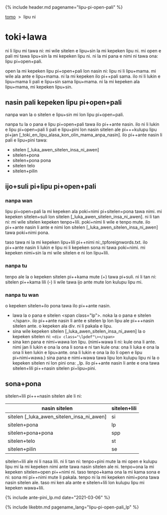 {% include header.md pagename="lipu-pi-open-pali" %}



<span class="lp">[tomo](https://joelthomastr.github.io/tokipona/README_lp)&nbsp;&nbsp;>&nbsp;&nbsp;lipu ni</span>

# <span class="lp">toki+lawa</span>

<span class="lp">ni li lipu mi tawa ni: mi wile sitelen e lipu+sin la mi kepeken lipu ni. mi open e pali mi tawa lipu+sin la mi kepeken lipu ni. ni la mi pana e nimi ni tawa ona: lipu pi+open+pali.</span>

<span class="lp">open la mi kepeken lipu pi+open+pali lon nasin ni: lipu ni li lipu+mama. mi wile ala ante e lipu+mama. ni la mi kepeken ilo pi++pali sama. ilo ni li lukin e lipu+mama li pali e lipu+sin sama lipu+mama. ni la mi kepeken ala lipu+mama, mi kepeken lipu+sin.</span>

## <span class="lp">nasin pali kepeken lipu pi+open+pali</span>

<span class="lp">nanpa wan la o sitelen e lipu+sin mi lon lipu pi+open+pali.</span>

<span class="lp">nanpa tu la o pana e lipu pi+open+pali tawa ilo pi++ante nasin. ilo ni li lukin e lipu pi+open+pali li pali e lipu+pini lon nasin sitelen ale pi+++kulupu lipu pi+jan [_toki_en_lipu_alasa_kon_olin_mama_anpa_nasin]. ilo pi++ante nasin li pali e lipu+pini tawa:</span>
- <span class="lp">sitelen [_luka_awen_sitelen_insa_ni_awen]</span>
- <span class="lp">sitelen+pona</span>
- <span class="lp">sitelen+pona pona</span>
- <span class="lp">sitelen telo</span>
- <span class="lp">sitelen+pilin</span>

## <span class="lp">ijo+suli pi+lipu pi+open+pali</span>

### <span class="lp">nanpa wan</span>

<span class="lp">lipu pi+open+pali la mi kepeken ala poki+nimi pi+sitelen+pona tawa nimi. mi kepeken sitelen+suli lon sitelen [_luka_awen_sitelen_insa_ni_awen]. ni li tan ni: mi wile sitelen kepeken tenpo+lili. poki+nimi li wile e tenpo mute. ilo pi++ante nasin li ante e nimi lon sitelen [_luka_awen_sitelen_insa_ni_awen] tawa poki+nimi pona.</span>

<span class="lp">taso tawa ni la mi kepeken lipu+lili pi++nimi ni:<span class="lpdef">_tpforeignwords.txt.</span> ilo pi++ante nasin li lukin e lipu ni li kepeken sona ni tawa poki+nimi. mi kepeken nimi+sin la mi wile sitelen e ni lon lipu+lili.</span>

### <span class="lp">nanpa tu</span>
<span class="lp">tenpo ale la o kepeken sitelen pi++kama mute (<span class="lpdef">+</span>) tawa pi+suli. ni li tan ni: sitelen pi++kama lili (<span class="lpdef">-</span>) li wile tawa ijo ante mute lon kulupu lipu mi.</span>

### <span class="lp">nanpa tu wan</span>
<span class="lp">o kepeken sitelen+ilo pona tawa ilo pi++ante nasin.</span>

- <span class="lp">lawa la o pana e sitelen <span class="lpdef">\<span class="lp"\></span>. noka la o pana e sitelen <span class="lpdef">\</span></span>. ilo pi++ante nasin li ante e sitelen <span class="\lpdef">lp</span> lon lipu ale pi+++nasin sitelen ante. o kepeken ala <span class="lpdef">div</span>. ni li pakala e lipu.</span>
- <span class="lp">sina wile kepeken sitelen [_luka_awen_sitelen_insa_ni_awen] la o kepeken sitelen ni: <span class="lpdef">`<div class="\lpdef"\></span>`</span></span>
- <span class="lp">sina ken pana e nimi+wawa lon lipu. (nimi+wawa li ni: kule ona li ante. nimi jan li lukin e ona la ona li sona e ni tan kule ona: ona li luka e ona la ona li ken lukin e lipu+ante. ona li lukin e ona la ilo li open e lipu pi+nimi+wawa.) sina pana e nimi+wawa tawa lipu lon kulupu lipu ni la o kepeken sitelen ni lon pini ona: <span class="lpdef">_lp</span>. ilo pi++ante nasin li ante e ona tawa sitelen+lili pi++nasin sitelen pi+lipu+pini.</span>


## <span class="lp">sona+pona</span>

<span class="lp">sitelen+lili pi+++nasin sitelen ale li ni:</span>

| <span class="lp">nasin sitelen</span> | <span class="lp">sitelen+lili</span> |
| ----- | ----- |
| <span class="lp">sitelen [_luka_awen_sitelen_insa_ni_awen]</span> | <span class="lp"><span class="lpdef">si</span></span> |
| <span class="lp">sitelen+pona</span> | <span class="lp"><span class="lpdef">lp</span></span> |
| <span class="lp">sitelen+pona+pona</span> | <span class="lp"><span class="lpdef">spp</span></span> |
| <span class="lp">sitelen+telo</span> | <span class="lp"><span class="lpdef">st</span></span> |
| <span class="lp">sitelen+pilin</span> | <span class="lp"><span class="lpdef">se</span></span> |

<span class="lp">sitelen+lili ale ni li nasa lili. ni li tan ni: tenpo+pini mute la mi open e kulupu lipu mi la mi kepeken nimi ante tawa nasin sitelen ale ni. tenpo+ona la mi kepeken sitelen+open pi++nimi ni. taso tenpo+kama ona la mi kama sona e ni: sona mi pi++nimi mute li pakala. tenpo ni la mi kepeken nimi+pona tawa nasin sitelen ale. taso mi ken ala ante e sitelen+lili lon kulupu lipu mi kepeken wawa+lili.</span>

{% include ante-pini_lp.md date="2021-03-06" %}

{% include likebtn.md pagename_lang="lipu-pi-open-pali_lp" %}
